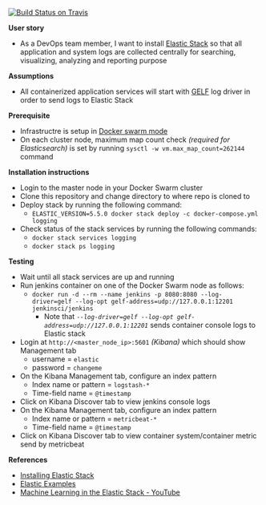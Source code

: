 [![Build Status on Travis](https://travis-ci.org/shazChaudhry/logging.svg?branch=master "CI build status on Travis")](https://travis-ci.org/shazChaudhry/logging)

**User story**
- As a DevOps team member, I want to install [Elastic Stack](https://www.elastic.co/products) so that all application and system logs are collected centrally for searching, visualizing, analyzing and reporting purpose

**Assumptions**
* All containerized application services will start with [GELF](http://docs.graylog.org/en/2.2/pages/gelf.html) log driver in order to send logs to Elastic Stack

**Prerequisite**
* Infrastructre is setup in [Docker swarm mode](https://docs.docker.com/engine/swarm/)
* On each cluster node, maximum map count check _(required for Elasticsearch)_ is set by running `sysctl -w vm.max_map_count=262144` command


**Installation instructions**
* Login to the master node in your Docker Swarm cluster
* Clone this repository and change directory to where repo is cloned to
* Deploy stack by running the following command:
  * `ELASTIC_VERSION=5.5.0 docker stack deploy -c docker-compose.yml logging`
* Check status of the stack services by running the following commands:
  *   `docker stack services logging`
  *   `docker stack ps logging`

**Testing**
* Wait until all stack services are up and running
* Run jenkins container on one of the Docker Swarm node as follows:
  * `docker run -d --rm --name jenkins -p 8080:8080 --log-driver=gelf --log-opt gelf-address=udp://127.0.0.1:12201  jenkinsci/jenkins`
    * Note that _`--log-driver=gelf --log-opt gelf-address=udp://127.0.0.1:12201`_ sends container console logs to Elastic stack
* Login at `http://<master_node_ip>:5601` _(Kibana)_  which should show Management tab
  * username = `elastic`
  * password = `changeme`
* On the Kibana Management tab, configure an index pattern
  * Index name or pattern = `logstash-*`
  * Time-field name = `@timestamp`
* Click on Kibana Discover tab to view jenkins console logs
* On the Kibana Management tab, configure an index pattern
  * Index name or pattern = `metricbeat-*`
  * Time-field name = `@timestamp`
* Click on Kibana Discover tab to view container system/container metric send by metricbeat

**References**
- [Installing Elastic Stack](https://www.elastic.co/guide/en/elastic-stack/current/installing-elastic-stack.html)
- [Elastic Examples](https://github.com/elastic/examples)
- [ Machine Learning in the Elastic Stack - YouTube](https://www.youtube.com/watch?v=n6xW6YWYgs0&feature=youtu.be)
